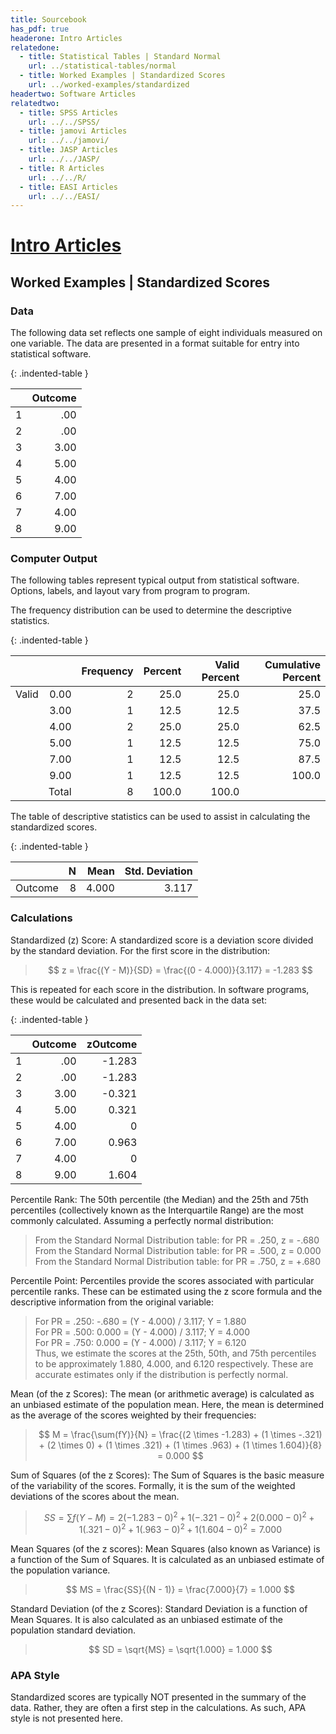 ```yaml
---
title: Sourcebook
has_pdf: true
headerone: Intro Articles
relatedone:
  - title: Statistical Tables | Standard Normal
    url: ../statistical-tables/normal
  - title: Worked Examples | Standardized Scores
    url: ../worked-examples/standardized
headertwo: Software Articles
relatedtwo:
  - title: SPSS Articles
    url: ../../SPSS/
  - title: jamovi Articles
    url: ../../jamovi/
  - title: JASP Articles
    url: ../../JASP/
  - title: R Articles
    url: ../../R/
  - title: EASI Articles
    url: ../../EASI/
---
```


# [Intro Articles](../index.md)

## Worked Examples | Standardized Scores

### Data

The following data set reflects one sample of eight individuals measured on one variable. The data are presented in a format suitable for entry into statistical software.

{: .indented-table }

|     | Outcome |
|-----|--------:|
| 1   | .00     |
| 2   | .00     |
| 3   | 3.00    |
| 4   | 5.00    |
| 5   | 4.00    |
| 6   | 7.00    |
| 7   | 4.00    |
| 8   | 9.00    |

### Computer Output

The following tables represent typical output from statistical software. Options, labels, and layout vary from program to program.

The frequency distribution can be used to determine the descriptive statistics.

{: .indented-table }

|  |      | Frequency | Percent | Valid Percent | Cumulative Percent |
|:------|----------:|--------:|--------------:|-------------------:|------:|
| Valid | 0.00      | 2       | 25.0          | 25.0               | 25.0  |
|       | 3.00      | 1       | 12.5          | 12.5               | 37.5  |
|       | 4.00      | 2       | 25.0          | 25.0               | 62.5  |
|       | 5.00      | 1       | 12.5          | 12.5               | 75.0  |
|       | 7.00      | 1       | 12.5          | 12.5               | 87.5  |
|       | 9.00      | 1       | 12.5          | 12.5               | 100.0 |
|       | Total     | 8       | 100.0         | 100.0              |       |

The table of descriptive statistics can be used to assist in calculating the standardized scores.

{: .indented-table }

|         | N   | Mean  | Std. Deviation |
|:--------|----:|------:|---------------:|
| Outcome | 8   | 4.000 | 3.117          |

### Calculations

Standardized (z) Score: A standardized score is a deviation score divided by the standard deviation. For the first score in the distribution:

> $$ z = \frac{(Y - M)}{SD} = \frac{(0 - 4.000)}{3.117} = -1.283 $$

This is repeated for each score in the distribution. In software programs, these would be calculated and presented back in the data set:

{: .indented-table }

|     | Outcome | zOutcome |
|-----|--------:|---------:|
| 1   | .00     | -1.283   |
| 2   | .00     | -1.283   |
| 3   | 3.00    | -0.321   |
| 4   | 5.00    | 0.321    |
| 5   | 4.00    | 0        |
| 6   | 7.00    | 0.963    |
| 7   | 4.00    | 0        |
| 8   | 9.00    | 1.604    |

Percentile Rank: The 50th percentile (the Median) and the 25th and 75th percentiles (collectively known as the Interquartile Range) are the most commonly calculated. Assuming a perfectly normal distribution:

> From the Standard Normal Distribution table: for PR = .250, z = -.680  
> From the Standard Normal Distribution table: for PR = .500, z = 0.000  
> From the Standard Normal Distribution table: for PR = .750, z = +.680

Percentile Point: Percentiles provide the scores associated with particular percentile ranks. These can be estimated using the z score formula and the descriptive information from the original variable:

> For PR = .250: -.680 = (Y - 4.000) / 3.117; Y = 1.880  
> For PR = .500: 0.000 = (Y - 4.000) / 3.117; Y = 4.000  
> For PR = .750: 0.000 = (Y - 4.000) / 3.117; Y = 6.120  
> Thus, we estimate the scores at the 25th, 50th, and 75th percentiles to be approximately 1.880, 4.000, and 6.120 respectively. These are accurate estimates only if the distribution is perfectly normal.

Mean (of the z Scores): The mean (or arithmetic average) is calculated as an unbiased estimate of the population mean. Here, the mean is determined as the average of the scores weighted by their frequencies:

> $$ M = \frac{\sum(fY)}{N} = \frac{(2 \times -1.283) + (1 \times -.321) + (2 \times 0) + (1 \times .321) + (1 \times .963) + (1 \times 1.604)}{8} = 0.000 $$

Sum of Squares (of the z Scores): The Sum of Squares is the basic measure of the variability of the scores. Formally, it is the sum of the weighted deviations of the scores about the mean.

> $$ SS = \sum f (Y - M) = 2 (-1.283 - 0)^2 + 1(-.321 - 0)^2 + 2(0.000 - 0)^2 + 1(.321 - 0)^2 + 1(.963 - 0)^2 + 1(1.604 - 0)^2 = 7.000 $$

Mean Squares (of the z scores): Mean Squares (also known as Variance) is a function of the Sum of Squares. It is calculated as an unbiased estimate of the population variance.

> $$ MS = \frac{SS}{(N - 1)} = \frac{7.000}{7} = 1.000 $$

Standard Deviation (of the z Scores): Standard Deviation is a function of Mean Squares. It is also calculated as an unbiased estimate of the population standard deviation.

> $$ SD = \sqrt{MS} = \sqrt{1.000} = 1.000 $$

### APA Style

Standardized scores are typically NOT presented in the summary of the data. Rather, they are often a first step in the calculations. As such, APA style is not presented here.
